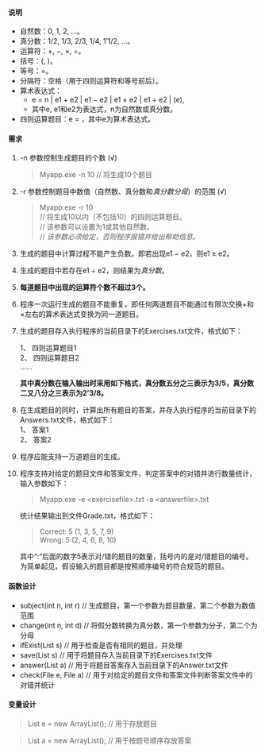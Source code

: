 #### 说明
- 自然数：0, 1, 2, …。
- 真分数：1/2, 1/3, 2/3, 1/4, 1’1/2, …。
- 运算符：+, −, ×, ÷。
- 括号：(, )。
- 等号：=。
- 分隔符：空格（用于四则运算符和等号前后）。
- 算术表达式：
  - e = n | e1 + e2 | e1 − e2 | e1 × e2 | e1 ÷ e2 | (e),
  - 其中e, e1和e2为表达式，n为自然数或真分数。
- 四则运算题目：e = ，其中e为算术表达式。

#### 需求
1. -n 参数控制生成题目的个数   (√)
    > Myapp.exe -n 10   // 将生成10个题目
    
2. -r 参数控制题目中数值（自然数、真分数和<i>真分数分母</i>）的范围    (√)
    > Myapp.exe -r 10   
    // 将生成10以内（不包括10）的四则运算题目。  
    // 该参数可以设置为1或其他自然数。  
    // <em>该参数必须给定，否则程序报错并给出帮助信息。</em>
    
3. 生成的题目中计算过程不能产生负数。即若出现e1 − e2，则e1 ≥ e2。

4. 生成的题目中若存在e1 ÷ e2，则结果为<em>真分数</em>。

5. **每道题目中出现的运算符个数不超过3个。**  

6. 程序一次运行生成的题目不能重复，即任何两道题目不能通过有限次交换+和×左右的算术表达式变换为同一道题目。

7. 生成的题目存入执行程序的当前目录下的Exercises.txt文件，格式如下：
    
   
   1、 四则运算题目1  
   2、 四则运算题目2  
   ……  
   
   **其中真分数在输入输出时采用如下格式，真分数五分之三表示为3/5，真分数二又八分之三表示为2’3/8。**

8. 在生成题目的同时，计算出所有题目的答案，并存入执行程序的当前目录下的Answers.txt文件，格式如下：
      
   1、 答案1  
   2、 答案2

9. 程序应能支持一万道题目的生成。

10. 程序支持对给定的题目文件和答案文件，判定答案中的对错并进行数量统计，输入参数如下：
    > Myapp.exe -e \<exercisefile>.txt -a \<answerfile>.txt  
    
    统计结果输出到文件Grade.txt，格式如下：
    > Correct: 5 (1, 3, 5, 7, 9)  
      Wrong: 5 (2, 4, 6, 8, 10)
      
    其中“:”后面的数字5表示对/错的题目的数量，括号内的是对/错题目的编号。为简单起见，假设输入的题目都是按照顺序编号的符合规范的题目。
    
#### 函数设计

- subject(int n, int r)   // 生成题目，第一个参数为题目数量，第二个参数为数值范围
- change(int n, int d)  // 将假分数转换为真分数，第一个参数为分子，第二个为分母
- ifExist(List s)   // 用于检查是否有相同的题目，并处理
- save(List s)   // 用于将题目存入当前目录下的Exercises.txt文件
- answer(List a)    // 用于将题目答案存入当前目录下的Answer.txt文件
- check(File e, File a)   // 用于对给定的题目文件和答案文件判断答案文件中的对错并统计


#### 变量设计

> List e = new ArrayList<String>();   // 用于存放题目

> List a = new ArrayList<String>();   // 用于按题号顺序存放答案

